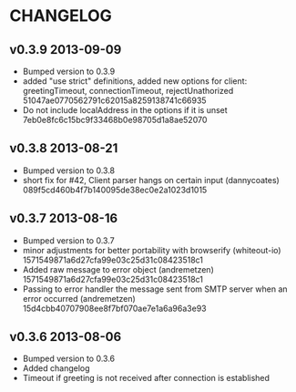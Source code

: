 # CHANGELOG

## v0.3.9 2013-09-09

  * Bumped version to 0.3.9
  * added "use strict" definitions, added new options for client: greetingTimeout, connectionTimeout, rejectUnathorized 51047ae0770562791c62015a8259138741c66935
  * Do not include localAddress in the options if it is unset 7eb0e8fc6c15bc9f33468b0e98705d1a8ae52070

## v0.3.8 2013-08-21

  * Bumped version to 0.3.8
  * short fix for #42, Client parser hangs on certain input (dannycoates) 089f5cd460b4f7b140095de38ec0e2a1023d1015

## v0.3.7 2013-08-16

  * Bumped version to 0.3.7
  * minor adjustments for better portability with browserify (whiteout-io) 1571549871a6d27cfa99e03c25d31c08423518c1 
  * Added raw message to error object (andremetzen) 1571549871a6d27cfa99e03c25d31c08423518c1
  * Passing to error handler the message sent from SMTP server when an error occurred (andremetzen) 15d4cbb40707908ee8f7bf070ae7e1a6a96a3e93

## v0.3.6 2013-08-06

  * Bumped version to 0.3.6
  * Added changelog
  * Timeout if greeting is not received after connection is established